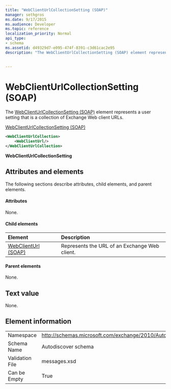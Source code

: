 ```yaml
---
title: "WebClientUrlCollectionSetting (SOAP)"
manager: sethgros
ms.date: 9/17/2015
ms.audience: Developer
ms.topic: reference
localization_priority: Normal
api_type:
- schema
ms.assetid: d49329d7-e095-474f-8391-c3d61cac2e95
description: "The WebClientUrlCollectionSetting (SOAP) element represents a user setting that is a collection of Exchange Web client URLs."
 
 
---
```


# WebClientUrlCollectionSetting (SOAP)

The [WebClientUrlCollectionSetting (SOAP)](webclienturlcollectionsetting-soap.md) element represents a user setting that is a collection of Exchange Web client URLs. 
  
[WebClientUrlCollectionSetting (SOAP)](webclienturlcollectionsetting-soap.md)
  
```XML
<WebClientUrlCollection>
    <WebClientUrl/>
</WebClientUrlCollection>
```

 **WebClientUrlCollectionSetting**
## Attributes and elements

The following sections describe attributes, child elements, and parent elements.
  
#### Attributes

None.
  
#### Child elements

|**Element**|**Description**|
|:-----|:-----|
|[WebClientUrl (SOAP)](webclienturl-soap.md) <br/> |Represents the URL of an Exchange Web client.  <br/> |
   
#### Parent elements

None.
  
## Text value

None.
  
## Element information

|||
|:-----|:-----|
|Namespace  <br/> |http://schemas.microsoft.com/exchange/2010/Autodiscover  <br/> |
|Schema Name  <br/> |Autodiscover schema  <br/> |
|Validation File  <br/> |messages.xsd  <br/> |
|Can be Empty  <br/> |True  <br/> |
   

